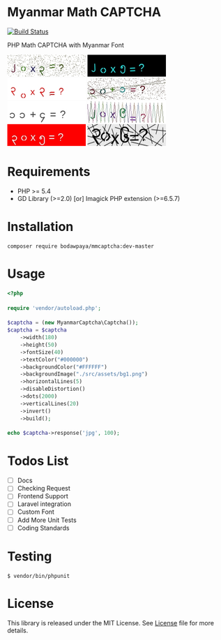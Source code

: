 # Myanmar Math CAPTCHA

[![Build Status](https://travis-ci.org/Bodawpaya/mmcaptcha.svg?branch=master)](https://travis-ci.org/Bodawpaya/mmcaptcha)

PHP Math CAPTCHA with Myanmar Font

![Example](examples/1.jpg)
![Example](examples/2.jpg)
![Example](examples/3.jpg)
![Example](examples/4.jpg)
![Example](examples/5.jpg)
![Example](examples/6.jpg)
![Example](examples/7.jpg)
![Example](examples/8.jpg)

# Requirements

- PHP >= 5.4
- GD Library (>=2.0) [or] Imagick PHP extension (>=6.5.7)

# Installation
	
	composer require bodawpaya/mmcaptcha:dev-master

# Usage

```php
<?php

require 'vendor/autoload.php';

$captcha = (new MyanmarCaptcha\Captcha());
$captcha = $captcha
    ->width(180)
    ->height(50)
    ->fontSize(40)
    ->textColor("#000000")
    ->backgroundColor("#FFFFFF")
    ->backgroundImage("./src/assets/bg1.png")
    ->horizontalLines(5)
    ->disableDistortion()
    ->dots(2000)
    ->verticalLines(20)
    ->invert()
    ->build();

echo $captcha->response('jpg', 100);
```
# Todos List

- [ ] Docs
- [ ] Checking Request
- [ ] Frontend Support
- [ ] Laravel integration
- [ ] Custom Font
- [ ] Add More Unit Tests
- [ ] Coding Standards

# Testing

	$ vendor/bin/phpunit

# License

This library is released under the MIT License. See [License](LICENSE) file for more details.
